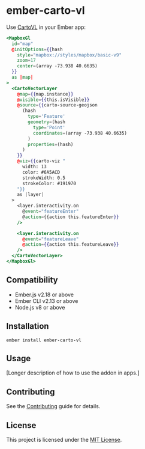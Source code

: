 ember-carto-vl
==============================================================================

Use [CartoVL](https://carto.com/developers/carto-vl/) in your Ember app:

```hbs
<MapboxGl
  id="map"
  @initOptions={{hash
    style="mapbox://styles/mapbox/basic-v9"
    zoom=17
    center=(array -73.938 40.6635)
  }}
  as |map|
>
  <CartoVectorLayer
    @map={{map.instance}}
    @visible={{this.isVisible}}
    @source={{carto-source-geojson
      (hash
        type='Feature'
        geometry=(hash
          type='Point'
          coordinates=(array -73.938 40.6635)
        )
        properties=(hash)
      )
    }}
    @viz={{carto-viz "
      width: 13
      color: #6A5ACD
      strokeWidth: 0.5
      strokeColor: #191970
    "}}
    as |layer|
  >
    <layer.interactivity.on
      @event="featureEnter"
      @action={{action this.featureEnter}}
    />

    <layer.interactivity.on
      @event="featureLeave"
      @action={{action this.featureLeave}}
    />
  </CartoVectorLayer>
</MapboxGl>
```

Compatibility
------------------------------------------------------------------------------

* Ember.js v2.18 or above
* Ember CLI v2.13 or above
* Node.js v8 or above


Installation
------------------------------------------------------------------------------

```
ember install ember-carto-vl
```


Usage
------------------------------------------------------------------------------

[Longer description of how to use the addon in apps.]


Contributing
------------------------------------------------------------------------------

See the [Contributing](CONTRIBUTING.md) guide for details.


License
------------------------------------------------------------------------------

This project is licensed under the [MIT License](LICENSE.md).
